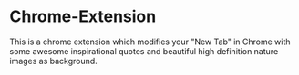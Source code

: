 # Chrome-Extension
This is a chrome extension which modifies your "New Tab" in Chrome with some awesome inspirational quotes and beautiful high definition nature images as background.
